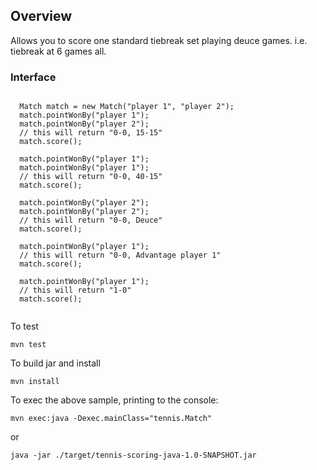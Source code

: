 ## Overview
Allows you to score one standard tiebreak set playing deuce games.
i.e. tiebreak at 6 games all.

### Interface
```

  Match match = new Match("player 1", "player 2");
  match.pointWonBy("player 1");
  match.pointWonBy("player 2");
  // this will return "0-0, 15-15"
  match.score();

  match.pointWonBy("player 1");
  match.pointWonBy("player 1");
  // this will return "0-0, 40-15"
  match.score();
  
  match.pointWonBy("player 2");
  match.pointWonBy("player 2");
  // this will return "0-0, Deuce"
  match.score();
  
  match.pointWonBy("player 1");
  // this will return "0-0, Advantage player 1"
  match.score();
  
  match.pointWonBy("player 1");
  // this will return "1-0"
  match.score();
 
```
To test

    mvn test

To build jar and install

    mvn install
    
To exec the above sample, printing to the console:

    mvn exec:java -Dexec.mainClass="tennis.Match"

or 

    java -jar ./target/tennis-scoring-java-1.0-SNAPSHOT.jar
